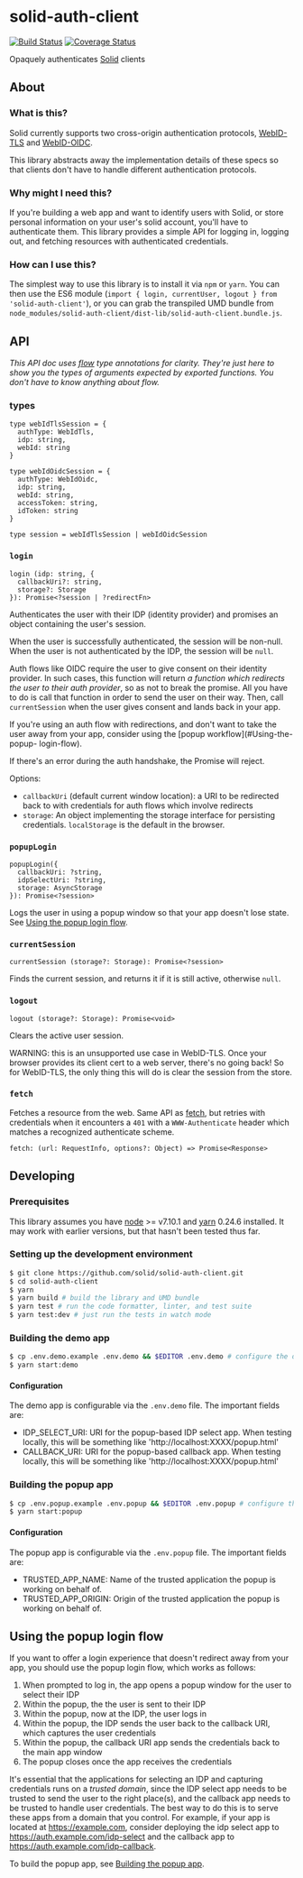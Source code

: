 # solid-auth-client

[![Build Status](https://travis-ci.org/solid/solid-auth-client.svg?branch=master)](https://travis-ci.org/solid/solid-auth-client)
[![Coverage Status](https://coveralls.io/repos/github/solid/solid-auth-client/badge.svg?branch=master)](https://coveralls.io/github/solid/solid-auth-client?branch=master)

Opaquely authenticates [Solid](https://github.com/solid/) clients

## About

### What is this?

Solid currently supports two cross-origin authentication protocols,
[WebID-TLS](https://www.w3.org/2005/Incubator/webid/spec/tls/) and
[WebID-OIDC](https://github.com/solid/webid-oidc-spec).

This library abstracts away the implementation details of these specs so that
clients don't have to handle different authentication protocols.

### Why might I need this?

If you're building a web app and want to identify users with Solid, or store
personal information on your user's solid account, you'll have to authenticate
them.  This library provides a simple API for logging in, logging out, and
fetching resources with authenticated credentials.

### How can I use this?

The simplest way to use this library is to install it via `npm` or `yarn`.  You can then use the ES6 module (`import { login, currentUser, logout } from 'solid-auth-client'`), or you can grab the transpiled UMD bundle from `node_modules/solid-auth-client/dist-lib/solid-auth-client.bundle.js`.

## API

*This API doc uses [flow](https://flow.org/) type annotations for clarity.
They're just here to show you the types of arguments expected by exported
functions.  You don't have to know anything about flow.*

### types

```
type webIdTlsSession = {
  authType: WebIdTls,
  idp: string,
  webId: string
}

type webIdOidcSession = {
  authType: WebIdOidc,
  idp: string,
  webId: string,
  accessToken: string,
  idToken: string
}

type session = webIdTlsSession | webIdOidcSession
```

### `login`

```
login (idp: string, {
  callbackUri?: string,
  storage?: Storage
}): Promise<?session | ?redirectFn>
```

Authenticates the user with their IDP (identity provider) and promises an object
containing the user's session.

When the user is successfully authenticated, the session will be non-null.  When
the user is not authenticated by the IDP, the session will be `null`.

Auth flows like OIDC require the user to give consent on their identity
provider.  In such cases, this function will return _a function which
redirects the user to their auth provider_, so as not to break the promise.
All you have to do is call that function in order to send the user on their
way.  Then, call `currentSession` when the user gives consent and lands back
in your app.

If you're using an auth flow with redirections, and don't want to take the
user away from your app, consider using the [popup workflow](#Using-the-popup-
login-flow).

If there's an error during the auth handshake, the Promise will reject.

Options:
- `callbackUri` (default current window location): a URI to be redirected back
  to with credentials for auth flows which involve redirects
- `storage`: An object implementing the storage interface for persisting
  credentials.  `localStorage` is the default in the browser.

### `popupLogin`

```
popupLogin({
  callbackUri: ?string,
  idpSelectUri: ?string,
  storage: AsyncStorage
}): Promise<?session>
```

Logs the user in using a popup window so that your app doesn't lose state.
See [Using the popup login flow](#Using-the-popup-login-flow).

### `currentSession`

```
currentSession (storage?: Storage): Promise<?session>
```

Finds the current session, and returns it if it is still active, otherwise
`null`.

### `logout`

```
logout (storage?: Storage): Promise<void>
```

Clears the active user session.

WARNING: this is an unsupported use case in WebID-TLS.  Once your browser
provides its client cert to a web server, there's no going back!  So for
WebID-TLS, the only thing this will do is clear the session from the store.

### `fetch`

Fetches a resource from the web.  Same API as
[fetch](https://fetch.spec.whatwg.org/), but retries with credentials when it
encounters a `401` with a `WWW-Authenticate` header which matches a recognized
authenticate scheme.

```
fetch: (url: RequestInfo, options?: Object) => Promise<Response>
```

## Developing

### Prerequisites

This library assumes you have [node](https://nodejs.org/en/) >= v7.10.1  and
[yarn](https://yarnpkg.com/) 0.24.6 installed.  It may work with earlier
versions, but that hasn't been tested thus far.

### Setting up the development environment

```sh
$ git clone https://github.com/solid/solid-auth-client.git
$ cd solid-auth-client
$ yarn
$ yarn build # build the library and UMD bundle
$ yarn test # run the code formatter, linter, and test suite
$ yarn test:dev # just run the tests in watch mode
```

### Building the demo app

```sh
$ cp .env.demo.example .env.demo && $EDITOR .env.demo # configure the demo app
$ yarn start:demo
```

#### Configuration

The demo app is configurable via the `.env.demo` file.  The important fields are:

- IDP_SELECT_URI: URI for the popup-based IDP select app.  When testing
  locally, this will be something like 'http://localhost:XXXX/popup.html'
- CALLBACK_URI: URI for the popup-based callback app.  When testing locally,
  this will be something like 'http://localhost:XXXX/popup.html'

### Building the popup app

```sh
$ cp .env.popup.example .env.popup && $EDITOR .env.popup # configure the popup app
$ yarn start:popup
```

#### Configuration

The popup app is configurable via the `.env.popup` file.  The important fields are:

- TRUSTED_APP_NAME: Name of the trusted application the popup is working on
  behalf of.
- TRUSTED_APP_ORIGIN: Origin of the trusted application the popup is working
  on behalf of.

## Using the popup login flow

If you want to offer a login experience that doesn't redirect away from your
app, you should use the popup login flow, which works as follows:

1. When prompted to log in, the app opens a popup window for the user to
   select their IDP
2. Within the popup, the the user is sent to their IDP
3. Within the popup, now at the IDP, the user logs in
3. Within the popup, the IDP sends the user back to the callback URI, which
   captures the user credentials
4. Within the popup, the callback URI app sends the credentials back to the
   main app window
5. The popup closes once the app receives the credentials

It's essential that the applications for selecting an IDP and capturing
credentials runs on a *trusted domain*, since the IDP select app needs to be
trusted to send the user to the right place(s), and the callback app needs to
be trusted to handle user credentials.  The best way to do this is to serve
these apps from a domain that you control.  For example, if your app is
located at https://example.com, consider deploying the idp select app to
https://auth.example.com/idp-select and the callback app to
https://auth.example.com/idp-callback.

To build the popup app, see [Building the popup app](#building-the-popup-app).

